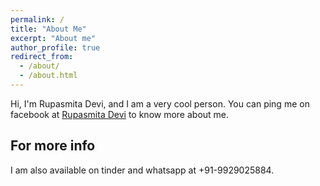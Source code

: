 ```yaml
---
permalink: /
title: "About Me"
excerpt: "About me"
author_profile: true
redirect_from: 
  - /about/
  - /about.html
---
```


Hi, I'm Rupasmita Devi, and I am a very cool person. You can ping me on facebook at [Rupasmita Devi](https://www.facebook.com/rupasmita.devi) to know more about me.

For more info
------
I am also available on tinder and whatsapp at +91-9929025884.